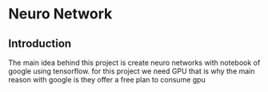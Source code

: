 # Neuro Network

## Introduction

The main idea behind this project is create neuro networks with notebook of google 
using tensorflow. for this project we need GPU that is why the main reason with google is they offer a free plan to consume gpu


